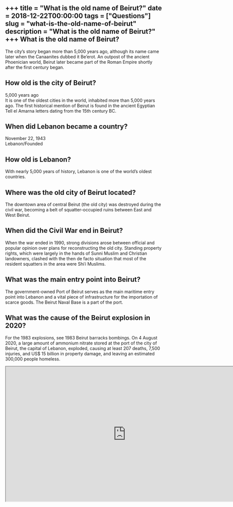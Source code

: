 +++
title = "What is the old name of Beirut?"
date = 2018-12-22T00:00:00
tags = ["Questions"]
slug = "what-is-the-old-name-of-beirut"
description = "What is the old name of Beirut?"
+++
What is the old name of Beirut?
-------------------------------

The city’s story began more than 5,000 years ago, although its name came later when the Canaanites dubbed it Be’erot. An outpost of the ancient Phoenician world, Beirut later became part of the Roman Empire shortly after the first century began.

How old is the city of Beirut?
------------------------------

5,000 years ago  
It is one of the oldest cities in the world, inhabited more than 5,000 years ago. The first historical mention of Beirut is found in the ancient Egyptian Tell el Amarna letters dating from the 15th century BC.

When did Lebanon became a country?
----------------------------------

November 22, 1943  
Lebanon/Founded

How old is Lebanon?
-------------------

With nearly 5,000 years of history, Lebanon is one of the world’s oldest countries.

Where was the old city of Beirut located?
-----------------------------------------

The downtown area of central Beirut (the old city) was destroyed during the civil war, becoming a belt of squatter-occupied ruins between East and West Beirut.

When did the Civil War end in Beirut?
-------------------------------------

When the war ended in 1990, strong divisions arose between official and popular opinion over plans for reconstructing the old city. Standing property rights, which were largely in the hands of Sunni Muslim and Christian landowners, clashed with the then de facto situation that most of the resident squatters in the area were Shiʿi Muslims.

What was the main entry point into Beirut?
------------------------------------------

The government-owned Port of Beirut serves as the main maritime entry point into Lebanon and a vital piece of infrastructure for the importation of scarce goods. The Beirut Naval Base is a part of the port.

What was the cause of the Beirut explosion in 2020?
---------------------------------------------------

For the 1983 explosions, see 1983 Beirut barracks bombings. On 4 August 2020, a large amount of ammonium nitrate stored at the port of the city of Beirut, the capital of Lebanon, exploded, causing at least 207 deaths, 7,500 injuries, and US$ 15 billion in property damage, and leaving an estimated 300,000 people homeless.

<iframe allow="accelerometer; autoplay; clipboard-write; encrypted-media; gyroscope; picture-in-picture" allowfullscreen="" class="__youtube_prefs__  epyt-is-override  no-lazyload" data-no-lazy="1" data-origheight="433" data-origwidth="770" data-skipgform_ajax_framebjll="" height="433" id="_ytid_45057" loading="lazy" src="https://www.youtube.com/embed/k51L0MkRO8E?enablejsapi=1&autoplay=0&cc_load_policy=0&cc_lang_pref=&iv_load_policy=1&loop=0&modestbranding=0&rel=1&fs=1&playsinline=0&autohide=2&theme=dark&color=red&controls=1&" title="YouTube player" width="770"></iframe>